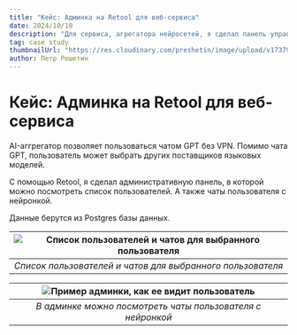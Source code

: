 ```yaml
---
title: "Кейс: Админка на Retool для веб-сервиса"
date: 2024/10/10
description: "Для сервиса, агрегатора нейросетей, я сделал панель управления на Retool."
tag: case study
thumbnailUrl: "https://res.cloudinary.com/preshetin/image/upload/v1737918504/preshetin.com/retool-ai-aggrerator_drxadb.png"
author: Петр Решетин
---
```




# Кейс: Админка на Retool для веб-сервиса

AI-аггрегатор позволяет пользоваться чатом GPT без VPN. Помимо чата GPT, пользователь может выбрать других поставщиков языковых моделей.

C помощью Retool, я сделал административную панель, в которой можно посмотреть список пользователей. А также чаты пользователя с нейронкой.

Данные берутся из Postgres базы данных.


| ![Список пользователей и чатов для выбранного пользователя](https://res.cloudinary.com/preshetin/image/upload/v1737918504/preshetin.com/retool-ai-aggrerator_drxadb.png)|
|:--:| 
| *Список пользователей и чатов для выбранного пользователя* |


| ![Пример админки, как ее видит пользователь](https://res.cloudinary.com/preshetin/image/upload/v1737918503/preshetin.com/retool-ai-aggrerator-2_wcccdr.png)|
|:--:| 
| *В админке можно посмотреть чаты пользователя с нейронкой* |
